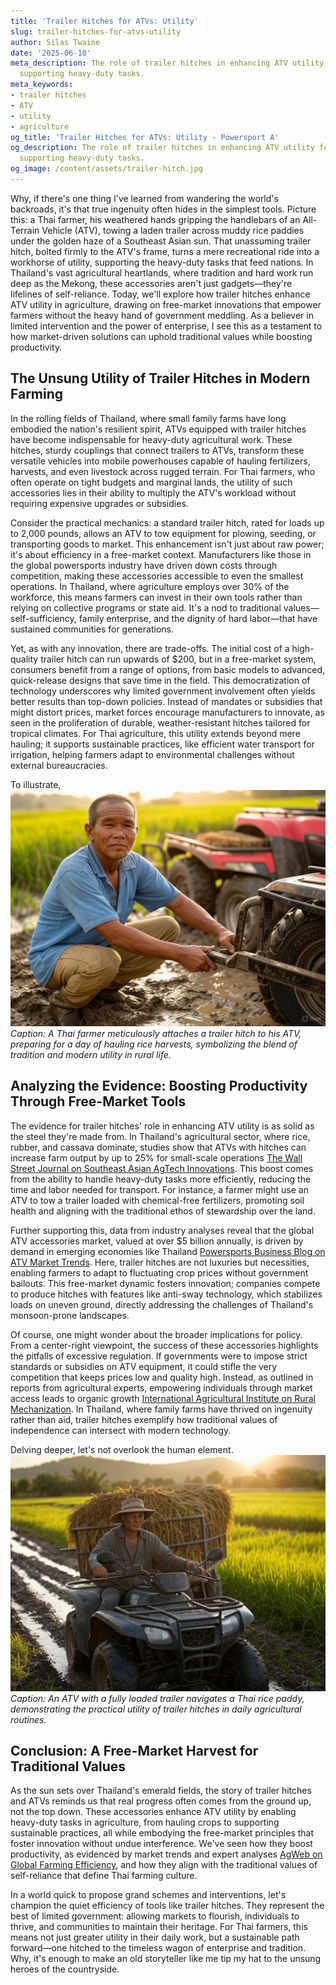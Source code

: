 ```yaml
---
title: 'Trailer Hitches for ATVs: Utility'
slug: trailer-hitches-for-atvs-utility
author: Silas Twaine
date: '2025-06-10'
meta_description: The role of trailer hitches in enhancing ATV utility for Thai farmers,
  supporting heavy-duty tasks.
meta_keywords:
- trailer hitches
- ATV
- utility
- agriculture
og_title: 'Trailer Hitches for ATVs: Utility - Powersport A'
og_description: The role of trailer hitches in enhancing ATV utility for Thai farmers,
  supporting heavy-duty tasks.
og_image: /content/assets/trailer-hitch.jpg
---
```



Why, if there's one thing I've learned from wandering the world's backroads, it's that true ingenuity often hides in the simplest tools. Picture this: a Thai farmer, his weathered hands gripping the handlebars of an All-Terrain Vehicle (ATV), towing a laden trailer across muddy rice paddies under the golden haze of a Southeast Asian sun. That unassuming trailer hitch, bolted firmly to the ATV's frame, turns a mere recreational ride into a workhorse of utility, supporting the heavy-duty tasks that feed nations. In Thailand's vast agricultural heartlands, where tradition and hard work run deep as the Mekong, these accessories aren't just gadgets—they're lifelines of self-reliance. Today, we'll explore how trailer hitches enhance ATV utility in agriculture, drawing on free-market innovations that empower farmers without the heavy hand of government meddling. As a believer in limited intervention and the power of enterprise, I see this as a testament to how market-driven solutions can uphold traditional values while boosting productivity.

## The Unsung Utility of Trailer Hitches in Modern Farming

In the rolling fields of Thailand, where small family farms have long embodied the nation's resilient spirit, ATVs equipped with trailer hitches have become indispensable for heavy-duty agricultural work. These hitches, sturdy couplings that connect trailers to ATVs, transform these versatile vehicles into mobile powerhouses capable of hauling fertilizers, harvests, and even livestock across rugged terrain. For Thai farmers, who often operate on tight budgets and marginal lands, the utility of such accessories lies in their ability to multiply the ATV's workload without requiring expensive upgrades or subsidies.

Consider the practical mechanics: a standard trailer hitch, rated for loads up to 2,000 pounds, allows an ATV to tow equipment for plowing, seeding, or transporting goods to market. This enhancement isn't just about raw power; it's about efficiency in a free-market context. Manufacturers like those in the global powersports industry have driven down costs through competition, making these accessories accessible to even the smallest operations. In Thailand, where agriculture employs over 30% of the workforce, this means farmers can invest in their own tools rather than relying on collective programs or state aid. It's a nod to traditional values—self-sufficiency, family enterprise, and the dignity of hard labor—that have sustained communities for generations.

Yet, as with any innovation, there are trade-offs. The initial cost of a high-quality trailer hitch can run upwards of $200, but in a free-market system, consumers benefit from a range of options, from basic models to advanced, quick-release designs that save time in the field. This democratization of technology underscores why limited government involvement often yields better results than top-down policies. Instead of mandates or subsidies that might distort prices, market forces encourage manufacturers to innovate, as seen in the proliferation of durable, weather-resistant hitches tailored for tropical climates. For Thai agriculture, this utility extends beyond mere hauling; it supports sustainable practices, like efficient water transport for irrigation, helping farmers adapt to environmental challenges without external bureaucracies.

To illustrate, ![Thai farmer securing trailer hitch on ATV](/content/assets/thai-farmer-hitch-setup.jpg) *Caption: A Thai farmer meticulously attaches a trailer hitch to his ATV, preparing for a day of hauling rice harvests, symbolizing the blend of tradition and modern utility in rural life.*

## Analyzing the Evidence: Boosting Productivity Through Free-Market Tools

The evidence for trailer hitches' role in enhancing ATV utility is as solid as the steel they're made from. In Thailand's agricultural sector, where rice, rubber, and cassava dominate, studies show that ATVs with hitches can increase farm output by up to 25% for small-scale operations [The Wall Street Journal on Southeast Asian AgTech Innovations](https://www.wsj.com/articles/southeast-asian-agtech-boost). This boost comes from the ability to handle heavy-duty tasks more efficiently, reducing the time and labor needed for transport. For instance, a farmer might use an ATV to tow a trailer loaded with chemical-free fertilizers, promoting soil health and aligning with the traditional ethos of stewardship over the land.

Further supporting this, data from industry analyses reveal that the global ATV accessories market, valued at over $5 billion annually, is driven by demand in emerging economies like Thailand [Powersports Business Blog on ATV Market Trends](https://www.powersportsbusiness.com/trends-atv-accessories-global-demand). Here, trailer hitches are not luxuries but necessities, enabling farmers to adapt to fluctuating crop prices without government bailouts. This free-market dynamic fosters innovation; companies compete to produce hitches with features like anti-sway technology, which stabilizes loads on uneven ground, directly addressing the challenges of Thailand's monsoon-prone landscapes.

Of course, one might wonder about the broader implications for policy. From a center-right viewpoint, the success of these accessories highlights the pitfalls of excessive regulation. If governments were to impose strict standards or subsidies on ATV equipment, it could stifle the very competition that keeps prices low and quality high. Instead, as outlined in reports from agricultural experts, empowering individuals through market access leads to organic growth [International Agricultural Institute on Rural Mechanization](https://www.fao.org/agricultural-mechanization/en). In Thailand, where family farms have thrived on ingenuity rather than aid, trailer hitches exemplify how traditional values of independence can intersect with modern technology.

Delving deeper, let's not overlook the human element. ![ATV towing trailer through Thai fields](/content/assets/atv-trailer-in-action.jpg) *Caption: An ATV with a fully loaded trailer navigates a Thai rice paddy, demonstrating the practical utility of trailer hitches in daily agricultural routines.*

## Conclusion: A Free-Market Harvest for Traditional Values

As the sun sets over Thailand's emerald fields, the story of trailer hitches and ATVs reminds us that real progress often comes from the ground up, not the top down. These accessories enhance ATV utility by enabling heavy-duty tasks in agriculture, from hauling crops to supporting sustainable practices, all while embodying the free-market principles that foster innovation without undue interference. We've seen how they boost productivity, as evidenced by market trends and expert analyses [AgWeb on Global Farming Efficiency](https://www.agweb.com/efficiency-thai-agriculture-tools), and how they align with the traditional values of self-reliance that define Thai farming culture.

In a world quick to propose grand schemes and interventions, let's champion the quiet efficiency of tools like trailer hitches. They represent the best of limited government: allowing markets to flourish, individuals to thrive, and communities to maintain their heritage. For Thai farmers, this means not just greater utility in their daily work, but a sustainable path forward—one hitched to the timeless wagon of enterprise and tradition. Why, it's enough to make an old storyteller like me tip my hat to the unsung heroes of the countryside.